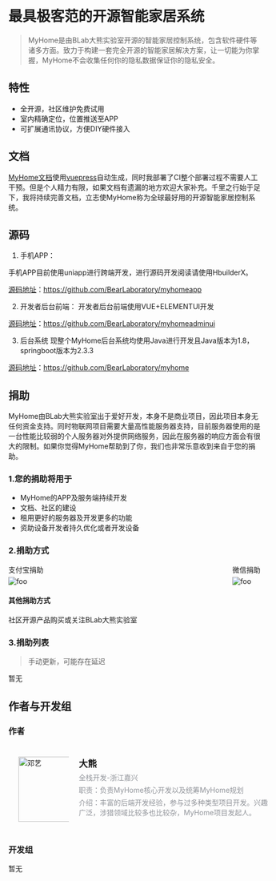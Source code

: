# 最具极客范的开源智能家居系统

> MyHome是由BLab大熊实验室开源的智能家居控制系统，包含软件硬件等诸多方面。致力于构建一套完全开源的智能家居解决方案，让一切能为你掌握，MyHome不会收集任何你的隐私数据保证你的隐私安全。

## 特性

- 全开源，社区维护免费试用
- 室内精确定位，位置推送至APP
- 可扩展通讯协议，方便DIY硬件接入

## 文档

[MyHome文档](https://github.com/BearLaboratory/myhomedocs)使用[vuepress](https://vuepress.vuejs.org/zh/)自动生成，同时我部署了CI整个部署过程不需要人工干预。但是个人精力有限，如果文档有遗漏的地方欢迎大家补充。千里之行始于足下，我将持续完善文档，立志使MyHome称为全球最好用的开源智能家居控制系统。

## 源码
1. 手机APP： 

手机APP目前使用uniapp进行跨端开发，进行源码开发阅读请使用HbuilderX。

[源码地址](https://github.com/BearLaboratory/myhomeapp
)：https://github.com/BearLaboratory/myhomeapp

2. 开发者后台前端：
开发者后台前端使用VUE+ELEMENTUI开发

[源码地址](https://github.com/BearLaboratory/myhomeadminui)：https://github.com/BearLaboratory/myhomeadminui

3. 后台系统
现整个MyHome后台系统均使用Java进行开发且Java版本为1.8，springboot版本为2.3.3

[源码地址](https://github.com/BearLaboratory/myhome)：https://github.com/BearLaboratory/myhome
## 捐助
MyHome由BLab大熊实验室出于爱好开发，本身不是商业项目，因此项目本身无任何资金支持。同时物联网项目需要大量高性能服务器支持，目前服务器使用的是一台性能比较弱的个人服务器对外提供网络服务，因此在服务器的响应方面会有很大的限制。如果你觉得MyHome帮助到了你，我们也非常乐意收到来自于您的捐助。

### 1.您的捐助将用于
- MyHome的APP及服务端持续开发
- 文档、社区的建设
- 租用更好的服务器及开发更多的功能
- 资助设备开发者持久优化或者开发设备
### 2.捐助方式

<div style="display:flex;justify-content: space-between;margin-top:10px;">
    <div>
        <div style="margin-bottom:5px;">支付宝捐助</div>
        <img :src="$withBase('/alipay-pay.jpg')" alt="foo" >
    </div>
    <div>
        <div style="margin-bottom:5px;">微信捐助</div>
        <img :src="$withBase('/weixin-pay.png')" alt="foo" >
    </div>
</div>

#### 其他捐助方式
社区开源产品购买或关注BLab大熊实验室
### 3.捐助列表
> 手动更新，可能存在延迟

暂无


## 作者与开发组

### 作者

<div style="margin-top:20px;padding:20px;display:flex;width:100%">
    <div style="width:20%;display: flex;justify-content: center;" >
        <img :src="$withBase('/dengyi.jpg')" alt="邓艺" height="130px">
    </div>
    <div style="width:80%;margin-left:20px;display:flex;flex-direction: column;">
        <span style="font-size: 18px;font-weight: bold;">大熊</span>
        <span style="color: #909399;margin-top:5px">全栈开发-浙江嘉兴</span>
        <span style="color: #909399;margin-top:5px">职责：负责MyHome核心开发以及统筹MyHome规划</span>
        <span style="color: #909399;margin-top:5px">介绍：丰富的后端开发经验，参与过多种类型项目开发。兴趣广泛，涉猎领域比较多也比较杂，MyHome项目发起人。</span>
    </div>
</div>

### 开发组

暂无
 